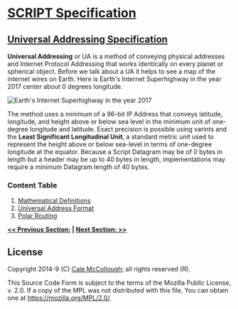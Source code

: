 # [SCRIPT Specification](../readme.md)

## [Universal Addressing Specification](readme.md)

**Universal Addressing** or UA is a method of conveying physical addresses and Internet Protocol Addressing that works identically on every planet or spherical object. Before we talk about a UA it helps to see a map of the internet wires on Earth. Here is Earth's Internet Superhighway in the year 2017 center about 0 degrees longitude.

![Earth's Internet Superhighway in the year 2017](https://img.labnol.org/di/undersea_cable_map.png)

The method uses a minimum of a 96-bit IP Address that conveys latitude, longitude, and height above or below sea level in the minimum unit of one-degree longitude and latitude. Exact precision is possible using varints and the **Least Significant Longitudinal Unit**, a standard metric unit used to represent the height above or below sea-level in terms of one-degree longitude at the equator. Because a Script Datagram may be of 0 bytes in length but a header may be up to 40 bytes in length, implementations may require a minimum Datagram length of 40 bytes.

### Content Table

1. [Mathematical Definitions](mathmatical_definitions.md)
1. [Universal Address Format](universal_address_format.md)
1. [Polar Routing](polar_routing.md)

**[<< Previous Section:](./readme.md) | [Next Section: >>](./readme.md)**

## License

Copyright 2014-9 (C) [Cale McCollough](https://calemccollough.github.io); all rights reserved (R).

This Source Code Form is subject to the terms of the Mozilla Public License, v. 2.0. If a copy of the MPL was not distributed with this file, You can obtain one at <https://mozilla.org/MPL/2.0/>.
